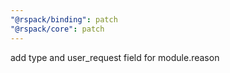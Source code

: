 ```yaml
---
"@rspack/binding": patch
"@rspack/core": patch
---
```


add type and user_request field for module.reason
